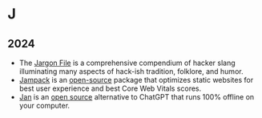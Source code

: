# J

## 2024

- The [Jargon File](http://www.catb.org/esr/jargon/) is a comprehensive compendium of hacker slang illuminating many aspects of hack-ish tradition, folklore, and humor.
- [Jampack](https://jampack.divriots.com) is an [open-source](https://github.com/divriots/jampack) package that optimizes static websites for best user experience and best Core Web Vitals scores.
- [Jan](https://jan.ai) is an [open source](https://github.com/janhq/jan) alternative to ChatGPT that runs 100% offline on your computer.